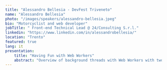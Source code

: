 ```yaml
---
title: "Alessandro Bellesia - DevFest Triveneto"
name: "Alessandro Bellesia"
photo: "/images/speakers/alessandro-bellesia.jpeg"
bio: "Motorcyclist and web developer"
jobTitle: " Front-end Technical Lead @ 24/Consulting S.r.l."
linkedin: "https://www.linkedin.com/in/alessandrobellesia/"
location: "Trento"
featured: true
lang: it
presentation:
    title: "Having Fun with Web Workers"
    abstract: "Overview of background threads with Web Workers with two cases of study: Blurhash and Partytown. "
---
```

